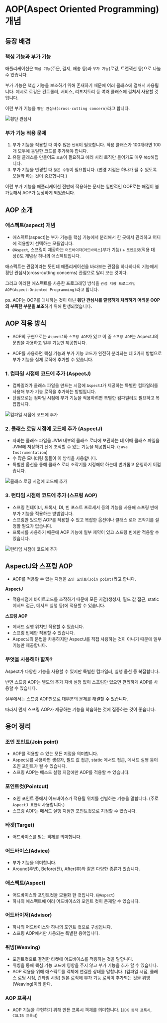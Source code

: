 # AOP(Aspect Oriented Programming) 개념

## 등장 배경

### 핵심 기능과 부가 기능

애플리케이션은 `핵심 기능`(주문, 결제, 배송 등)과 `부가 기능`(로깅, 트랜잭션 등)으로 나눌 수 있습니다.

부가 기능은 핵심 기능을 보조하기 위해 존재하기 때문에 여러 클래스에 걸쳐서 사용됩니다. 예시로 로깅은 컨트롤러, 서비스, 리포지토리 등 여러 클래스에 걸쳐서 사용할 것입니다.

이런 부가 기능을 `횡단 관심사(cross-cutting concern)`라고 합니다.

![횡단 관심사](../image/cross_cutting_concern.png)

### 부가 기능 적용 문제

1. 부가 기능을 적용할 때 아주 많은 `반복`이 필요합니다. 적용 클래스가 100개라면 100개 모두에 동일한 코드를 추가해야 합니다.
2. 유틸 클래스를 만들어도 `호출`이 필요하고 에러 처리 로직만 들어가도 매우 `복잡`해집니다.  
3. 부가 기능을 변경할 때 `많은 수정`이 필요합니다. (변경 지점은 하나가 될 수 있도록 모듈화 하는 것이 중요합니다.)

이런 부가 기능을 애플리케이션 전반에 적용하는 문제는 일반적인 OOP로는 해결이 불가능해서 AOP가 등장하게 되었습니다. 

## AOP 소개

### 애스펙트(aspect) 개념

- 애스펙트(aspect)는 부가 기능을 핵심 기능에서 분리해서 한 곳에서 관리하고 어디에 적용할지 선택하는 모듈입니다.
- `@Aspect`, 스프링이 제공하는 `어드바이저`(`어드바이스`(부가 기능) + `포인트컷`(적용 대상))도 개념상 하나의 애스펙트입니다.

애스펙트는 관점이라는 뜻인데 애플리케이션을 바라보는 관점을 하나하나의 기능에서 횡단 관심사(cross-cutting concerns) 관점으로 달리 보는 것이다.

그리고 이러한 애스펙트를 사용한 프로그래밍 방식을 `관점 지향 프로그래밍 AOP(Aspect-Oriented Programming)`라고 합니다.

ps. AOP는 OOP를 대체하는 것이 아닌 **횡단 관심사를 깔끔하게 처리하기 어려운 OOP의 부족한 부분을 보조**하기 위해 탄생되었습니다.

## AOP 적용 방식

- AOP의 구현으로는 `AspectJ`와 `스프링 AOP`가 있고 이 중 `스프링 AOP`는 AspectJ의 문법을 차용하고 일부 기능만 제공합니다.

- AOP를 사용하면 핵심 기능과 부가 기능 코드가 완전히 분리되는 데 3가지 방법으로 부가 기능을 실제 로직에 추가할 수 있습니다.

### 1. 컴파일 시점에 코드에 추가 (AspectJ)

- 컴파일러가 클래스 파일을 만드는 시점에 `AspectJ`가 제공하는 특별한 컴파일러를 사용해 부가 기능 로직을 추가하는 방법입니다.
- 단점으로는 컴파일 시점에 부가 기능을 적용하려면 특별한 컴파일러도 필요하고 복잡합니다.

![컴파일 시점에 코드에 추가](../image/aop_compile.png)

### 2. 클래스 로딩 시점에 코드에 추가 (AspectJ)

- 자바는 클래스 파일을 JVM 내부의 클래스 로더에 보관하는 데 이때 클래스 파일을 JVM에 저장하기 전에 조작할 수 있는 기능을 제공합니다. (`java Instrumentation`)
- 수 많은 모니터링 툴들이 이 방식을 사용합니다.
- 특별한 옵션을 통해 클래스 로더 조작기를 지정해야 하는데 번거롭고 운영하기 어렵습니다.

![클래스 로딩 시점에 코드에 추가](../image/aop_class_loading.png)

### 3. 런타임 시점에 코드에 추가 (스프링 AOP)

- 스프링 컨테이너, 프록시, DI, 빈 포스트 프로세서 등의 기능을 사용해 스프링 빈에 부가 기능을 적용하는 방법입니다.
- 스프링만 있으면 AOP를 적용할 수 있고 복잡한 옵션이나 클래스 로더 조작기를 설정할 필요가 없습니다.
- 프록시를 사용하기 때문에 AOP 기능에 일부 제약이 있고 스프링 빈에만 적용할 수 있습니다.

![런타임 시점에 코드에 추가](../image/aop_runtime.png)

## AspectJ와 스프링 AOP

- AOP를 적용할 수 있는 지점을 `조인 포인트(Join point)`라고 합니다.

**AspectJ**

- 적용시점에 바이트코드를 조작하기 때문에 모든 지점(생성자, 필드 값 접근, static 메서드 접근, 메서드 실행 등)에 적용할 수 있습니다.

**스프링 AOP**

- 메서드 실행 위치만 적용할 수 있습니다.
- 스프링 빈에만 적용할 수 있습니다.
- AspectJ의 문법을 차용하지만 AspectJ를 직접 사용하는 것이 아니기 때문에 일부 기능만 제공합니다.

### 무엇을 사용해야 할까?

Aspect가 다양한 기능을 사용할 수 있지만 특별한 컴파일러, 실행 옵션 등 복잡합니다. 

반면 스프링 AOP는 별도의 추가 자바 설정 없이 스프링만 있으면 편리하게 AOP를 사용할 수 있습니다.

실무에서는 스프링 AOP만으로 대부분의 문제를 해결할 수 있습니다. 

따라서 먼저 스프링 AOP가 제공하는 기능을 학습하는 것에 집중하는 것이 좋습니다.

## 용어 정리

### 조인 포인트(Join point)

- AOP를 적용할 수 있는 모든 지점을 의미합니다.
- AspectJ를 사용하면 생성자, 필드 값 접근, static 메서드 접근, 메서드 실행 등이 조인 포인트가 될 수 있습니다.
- 스프링 AOP는 메소드 실행 지점에만 AOP를 적용할 수 있습니다.

### 포인트컷(Pointcut)

- 조인 포인트 중에서 어드바이스가 적용될 위치를 선별하는 기능을 말합니다. (주로 `AspectJ 표현식` 사용합니다.)
- 스프링 AOP는 메서드 실행 지점만 포인트컷으로 지정할 수 있습니다.

### 타겟(Target)

- 어드바이스를 받는 객체를 의미합니다.

### 어드바이스(Advice)

- 부가 기능을 의미합니다.
- Around(주변), Before(전), After(후)와 같은 다양한 종류가 있습니다.

### 애스펙트(Aspect)

- 어드바이스와 포인트컷을 모듈화 한 것입니다. (`@Aspect`)
- 하나의 애스펙트에 여러 어드바이스와 포인트 컷이 존재할 수 있습니다.

### 어드바이저(Advisor)

- 하나의 어드바이스와 하나의 포인트 컷으로 구성됩니다.
- 스프링 AOP에서만 사용되는 특별한 용어입니다.

### 위빙(Weaving)

- 포인트컷으로 결정한 타켓에 어드바이스를 적용하는 것을 말합니다.
- 위빙을 통해 핵심 기능 코드에 영향을 주지 않고 부가 기능을 추가 할 수 있습니다.
- AOP 적용을 위해 애스펙트를 객체에 연결한 상태를 말합니다. (컴파일 시점, 클래스 로딩 시점, 런타임 시점)
  원본 로직에 부가 기능 로직이 추가되는 것을 위빙(Weaving)이라 한다.

### AOP 프록시

- AOP 기능을 구현하기 위해 만든 프록시 객체를 의미합니다. (`JDK 동적 프록시`, `CGLIB 프록시`)